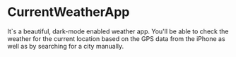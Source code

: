 # CurrentWeatherApp
It`s a beautiful, dark-mode enabled weather app. You'll be able to check the weather for the current location based on the GPS data from the iPhone as well as by searching for a city manually.
